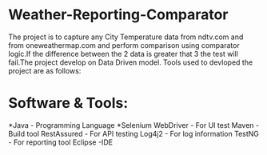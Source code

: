 # Weather-Reporting-Comparator

The project is to capture any City Temperature data from ndtv.com and from oneweathermap.com and perform comparison using comparator logic.If the difference between the 2 data is greater that 3 the test will fail.The project develop on Data Driven model. Tools used to devloped the project are as follows:

# Software & Tools:

*Java  - Programming Language
*Selenium WebDriver - For UI test
Maven - Build tool 
RestAssured - For API testing
Log4j2 - For log information
TestNG - For reporting tool
Eclipse -IDE












